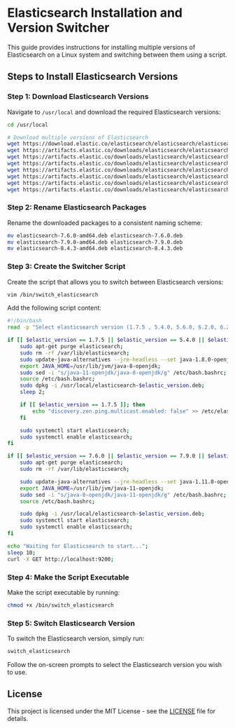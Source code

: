 # Elasticsearch Installation and Version Switcher

This guide provides instructions for installing multiple versions of Elasticsearch on a Linux system and switching between them using a script.

## Steps to Install Elasticsearch Versions

### Step 1: Download Elasticsearch Versions

Navigate to `/usr/local` and download the required Elasticsearch versions:

```bash
cd /usr/local

# Download multiple versions of Elasticsearch
wget https://download.elastic.co/elasticsearch/elasticsearch/elasticsearch-1.7.5.deb
wget https://artifacts.elastic.co/downloads/elasticsearch/elasticsearch-5.4.0.deb
wget https://artifacts.elastic.co/downloads/elasticsearch/elasticsearch-5.6.0.deb
wget https://artifacts.elastic.co/downloads/elasticsearch/elasticsearch-6.2.0.deb
wget https://artifacts.elastic.co/downloads/elasticsearch/elasticsearch-6.2.4.deb
wget https://artifacts.elastic.co/downloads/elasticsearch/elasticsearch-7.6.0-amd64.deb
wget https://artifacts.elastic.co/downloads/elasticsearch/elasticsearch-7.9.0-amd64.deb
wget https://artifacts.elastic.co/downloads/elasticsearch/elasticsearch-8.4.3-amd64.deb
```

### Step 2: Rename Elasticsearch Packages

Rename the downloaded packages to a consistent naming scheme:

```bash
mv elasticsearch-7.6.0-amd64.deb elasticsearch-7.6.0.deb
mv elasticsearch-7.9.0-amd64.deb elasticsearch-7.9.0.deb
mv elasticsearch-8.4.3-amd64.deb elasticsearch-8.4.3.deb
```

### Step 3: Create the Switcher Script

Create the script that allows you to switch between Elasticsearch versions:

```bash
vim /bin/switch_elasticsearch
```

Add the following script content:

```bash
#!/bin/bash
read -p "Select elasticsearch version (1.7.5 , 5.4.0, 5.6.0, 6.2.0, 6.2.4, 7.6.0, 7.9.0, 8.4.3) --> " elastic_version

if [[ $elastic_version == 1.7.5 || $elastic_version == 5.4.0 || $elastic_version == 5.6.0 || $elastic_version == 6.2.4 || $elastic_version == 6.2.0 ]]; then
    sudo apt-get purge elasticsearch;
    sudo rm -rf /var/lib/elasticsearch;
    sudo update-java-alternatives --jre-headless --set java-1.8.0-openjdk-amd64
    export JAVA_HOME=/usr/lib/jvm/java-8-openjdk;
    sudo sed -i "s/java-11-openjdk/java-8-openjdk/g" /etc/bash.bashrc;
    source /etc/bash.bashrc;
    sudo dpkg -i /usr/local/elasticsearch-$elastic_version.deb;
    sleep 2;

    if [[ $elastic_version == 1.7.5 ]]; then
        echo "discovery.zen.ping.multicast.enabled: false" >> /etc/elasticsearch/elasticsearch.yml;
    fi

    sudo systemctl start elasticsearch;
    sudo systemctl enable elasticsearch;
fi

if [[ $elastic_version == 7.6.0 || $elastic_version == 7.9.0 || $elastic_version == 8.4.3 ]]; then
    sudo apt-get purge elasticsearch;
    sudo rm -rf /var/lib/elasticsearch;

    sudo update-java-alternatives --jre-headless --set java-1.11.0-openjdk-amd64
    export JAVA_HOME=/usr/lib/jvm/java-11-openjdk;
    sudo sed -i "s/java-8-openjdk/java-11-openjdk/g" /etc/bash.bashrc;
    source /etc/bash.bashrc;

    sudo dpkg -i /usr/local/elasticsearch-$elastic_version.deb;
    sudo systemctl start elasticsearch;
    sudo systemctl enable elasticsearch;
fi

echo "Waiting for Elasticsearch to start...";
sleep 10;
curl -X GET http://localhost:9200;
```

### Step 4: Make the Script Executable

Make the script executable by running:

```bash
chmod +x /bin/switch_elasticsearch
```

### Step 5: Switch Elasticsearch Version

To switch the Elasticsearch version, simply run:

```bash
switch_elasticsearch
```

Follow the on-screen prompts to select the Elasticsearch version you wish to use.

## License

This project is licensed under the MIT License - see the [LICENSE](LICENSE) file for details.
